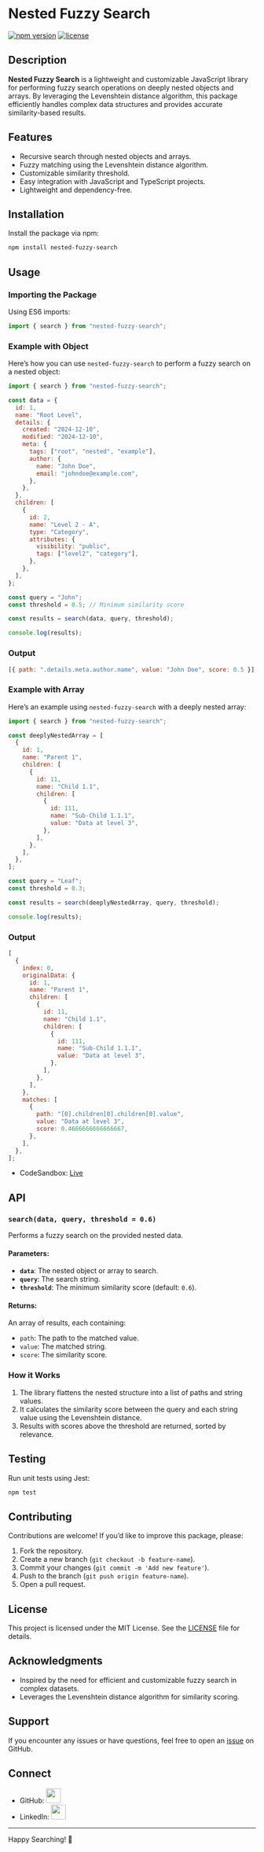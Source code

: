 # Nested Fuzzy Search

[![npm version](https://badge.fury.io/js/nested-fuzzy-search.svg)](https://www.npmjs.com/package/nested-fuzzy-search)
[![license](https://img.shields.io/badge/license-MIT-blue.svg)](https://opensource.org/licenses/MIT)

## Description

**Nested Fuzzy Search** is a lightweight and customizable JavaScript library for performing fuzzy search operations on deeply nested objects and arrays. By leveraging the Levenshtein distance algorithm, this package efficiently handles complex data structures and provides accurate similarity-based results.

## Features

- Recursive search through nested objects and arrays.
- Fuzzy matching using the Levenshtein distance algorithm.
- Customizable similarity threshold.
- Easy integration with JavaScript and TypeScript projects.
- Lightweight and dependency-free.

## Installation

Install the package via npm:

```bash
npm install nested-fuzzy-search
```

## Usage

### Importing the Package

Using ES6 imports:

```javascript
import { search } from "nested-fuzzy-search";
```

### Example with Object

Here’s how you can use `nested-fuzzy-search` to perform a fuzzy search on a nested object:

```javascript
import { search } from "nested-fuzzy-search";

const data = {
  id: 1,
  name: "Root Level",
  details: {
    created: "2024-12-10",
    modified: "2024-12-10",
    meta: {
      tags: ["root", "nested", "example"],
      author: {
        name: "John Doe",
        email: "johndoe@example.com",
      },
    },
  },
  children: [
    {
      id: 2,
      name: "Level 2 - A",
      type: "Category",
      attributes: {
        visibility: "public",
        tags: ["level2", "category"],
      },
    },
  ],
};

const query = "John";
const threshold = 0.5; // Minimum similarity score

const results = search(data, query, threshold);

console.log(results);
```

### Output

```javascript
[{ path: ".details.meta.author.name", value: "John Doe", score: 0.5 }];
```

### Example with Array

Here’s an example using `nested-fuzzy-search` with a deeply nested array:

```javascript
import { search } from "nested-fuzzy-search";

const deeplyNestedArray = [
  {
    id: 1,
    name: "Parent 1",
    children: [
      {
        id: 11,
        name: "Child 1.1",
        children: [
          {
            id: 111,
            name: "Sub-Child 1.1.1",
            value: "Data at level 3",
          },
        ],
      },
    ],
  },
];

const query = "Leaf";
const threshold = 0.3;

const results = search(deeplyNestedArray, query, threshold);

console.log(results);
```

### Output

```javascript
[
  {
    index: 0,
    originalData: {
      id: 1,
      name: "Parent 1",
      children: [
        {
          id: 11,
          name: "Child 1.1",
          children: [
            {
              id: 111,
              name: "Sub-Child 1.1.1",
              value: "Data at level 3",
            },
          ],
        },
      ],
    },
    matches: [
      {
        path: "[0].children[0].children[0].value",
        value: "Data at level 3",
        score: 0.4666666666666667,
      },
    ],
  },
];
```

- CodeSandbox: [Live](https://codesandbox.io/p/sandbox/sdrf7z?file=%2Fsrc%2FApp.js)

## API

### `search(data, query, threshold = 0.6)`

Performs a fuzzy search on the provided nested data.

#### Parameters:

- **`data`**: The nested object or array to search.
- **`query`**: The search string.
- **`threshold`**: The minimum similarity score (default: `0.6`).

#### Returns:

An array of results, each containing:

- `path`: The path to the matched value.
- `value`: The matched string.
- `score`: The similarity score.

### How it Works

1. The library flattens the nested structure into a list of paths and string values.
2. It calculates the similarity score between the query and each string value using the Levenshtein distance.
3. Results with scores above the threshold are returned, sorted by relevance.

## Testing

Run unit tests using Jest:

```bash
npm test
```

## Contributing

Contributions are welcome! If you’d like to improve this package, please:

1. Fork the repository.
2. Create a new branch (`git checkout -b feature-name`).
3. Commit your changes (`git commit -m 'Add new feature'`).
4. Push to the branch (`git push origin feature-name`).
5. Open a pull request.

## License

This project is licensed under the MIT License. See the [LICENSE](LICENSE) file for details.

## Acknowledgments

- Inspired by the need for efficient and customizable fuzzy search in complex datasets.
- Leverages the Levenshtein distance algorithm for similarity scoring.

## Support

If you encounter any issues or have questions, feel free to open an [issue](https://github.com/Asuraking1n/nested-fuzzy-search/issues) on GitHub.

## Connect

- GitHub: [<img src="https://img.shields.io/badge/-GitHub-white?style=social&logo=github&logoColor=black"  height="30"/>](https://github.com/Asuraking1n)
- LinkedIn: [<img src="https://img.shields.io/badge/-LinkedIn-white?style=social&logo=linkedin&logoColor=blue"  height="30"/>](https://www.linkedin.com/in/nishant-kumar-tiwari-253a46196/)

---

Happy Searching! 🚀
